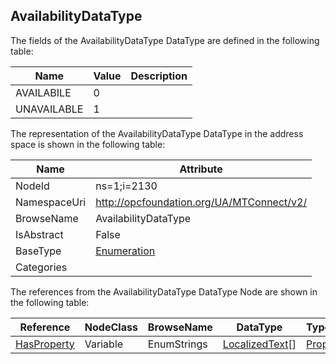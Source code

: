 <!-- datatype -->
## AvailabilityDataType
  
<!-- end of description -->
The fields of the AvailabilityDataType DataType are defined in the following table:  

|Name|Value| Description|
|---|---|---|
|AVAILABILE|0||
|UNAVAILABLE|1||

The representation of the AvailabilityDataType DataType in the address space is shown in the following table:  

|Name|Attribute|
|---|---|
|NodeId|ns=1;i=2130|
|NamespaceUri|http://opcfoundation.org/UA/MTConnect/v2/|
|BrowseName|AvailabilityDataType|
|IsAbstract|False|
|BaseType|[Enumeration](../../../Core/DataTypes/Enumeration/readme.md)|
|Categories||

The references from the AvailabilityDataType DataType Node are shown in the following table:  

|Reference|NodeClass|BrowseName|DataType|TypeDefinition|ModellingRule|
|---|---|---|---|---|---|
|[HasProperty](../../../Core/ReferenceTypes/HasProperty/readme.md)|Variable|EnumStrings|[LocalizedText](../../../Core/DataTypes/LocalizedText/readme.md)[]|[PropertyType](../../../Core/VariableTypes/PropertyType/readme.md)|[Mandatory](../../../Core/Objects/Mandatory/readme.md)|

